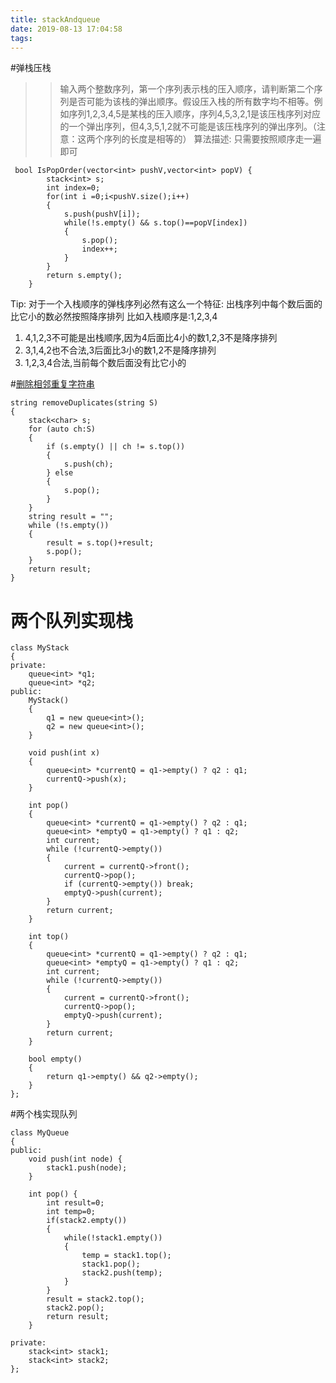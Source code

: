 ```yaml
---
title: stackAndqueue
date: 2019-08-13 17:04:58
tags:
---
```

#弹栈压栈
>>输入两个整数序列，第一个序列表示栈的压入顺序，请判断第二个序列是否可能为该栈的弹出顺序。假设压入栈的所有数字均不相等。例如序列1,2,3,4,5是某栈的压入顺序，序列4,5,3,2,1是该压栈序列对应的一个弹出序列，但4,3,5,1,2就不可能是该压栈序列的弹出序列。（注意：这两个序列的长度是相等的）
算法描述: 只需要按照顺序走一遍即可
```
 bool IsPopOrder(vector<int> pushV,vector<int> popV) {
        stack<int> s;
        int index=0;
        for(int i =0;i<pushV.size();i++)
        {
            s.push(pushV[i]);
            while(!s.empty() && s.top()==popV[index])
            {
                s.pop();
                index++;
            }
        }
        return s.empty();
    }
```

Tip: 对于一个入栈顺序的弹栈序列必然有这么一个特征:
出栈序列中每个数后面的比它小的数必然按照降序排列
比如入栈顺序是:1,2,3,4
1. 4,1,2,3不可能是出栈顺序,因为4后面比4小的数1,2,3不是降序排列
2. 3,1,4,2也不合法,3后面比3小的数1,2不是降序排列
3. 1,2,3,4合法,当前每个数后面没有比它小的

#[删除相邻重复字符串](https://leetcode.com/problems/remove-all-adjacent-duplicates-in-string/)

```
string removeDuplicates(string S)
{
    stack<char> s;
    for (auto ch:S)
    {
        if (s.empty() || ch != s.top())
        {
            s.push(ch);
        } else
        {
            s.pop();
        }
    }
    string result = "";
    while (!s.empty())
    {
        result = s.top()+result;
        s.pop();
    }
    return result;
}
```

# 两个队列实现栈

```
class MyStack
{
private:
    queue<int> *q1;
    queue<int> *q2;
public:
    MyStack()
    {
        q1 = new queue<int>();
        q2 = new queue<int>();
    }

    void push(int x)
    {
        queue<int> *currentQ = q1->empty() ? q2 : q1;
        currentQ->push(x);
    }

    int pop()
    {
        queue<int> *currentQ = q1->empty() ? q2 : q1;
        queue<int> *emptyQ = q1->empty() ? q1 : q2;
        int current;
        while (!currentQ->empty())
        {
            current = currentQ->front();
            currentQ->pop();
            if (currentQ->empty()) break;
            emptyQ->push(current);
        }
        return current;
    }

    int top()
    {
        queue<int> *currentQ = q1->empty() ? q2 : q1;
        queue<int> *emptyQ = q1->empty() ? q1 : q2;
        int current;
        while (!currentQ->empty())
        {
            current = currentQ->front();
            currentQ->pop();
            emptyQ->push(current);
        }
        return current;
    }

    bool empty()
    {
        return q1->empty() && q2->empty();
    }
};
```

#两个栈实现队列
```
class MyQueue
{
public:
    void push(int node) {
        stack1.push(node);
    }

    int pop() {
        int result=0;
        int temp=0;
        if(stack2.empty())
        {
            while(!stack1.empty())
            {
                temp = stack1.top();
                stack1.pop();
                stack2.push(temp);
            }
        }
        result = stack2.top();
        stack2.pop();
        return result;
    }

private:
    stack<int> stack1;
    stack<int> stack2;
};
```